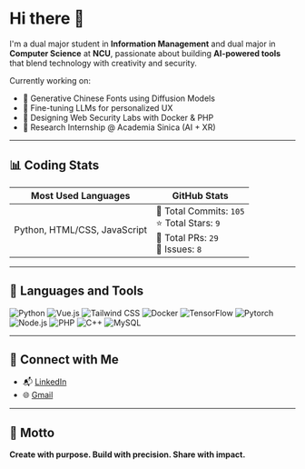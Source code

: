 # Hi there 👋

I'm a dual major student in  **Information Management** and dual major in **Computer Science**  at **NCU**, passionate about building **AI-powered tools** that blend technology with creativity and security.

Currently working on:
- 🎨 Generative Chinese Fonts using Diffusion Models  
- 🧠 Fine-tuning LLMs for personalized UX  
- 🔐 Designing Web Security Labs with Docker & PHP  
- 🧪 Research Internship @ Academia Sinica (AI + XR)

---

## 📊 Coding Stats

| Most Used Languages         | GitHub Stats                    |
|----------------------------|----------------------------------|
| Python, HTML/CSS, JavaScript | 🔁 Total Commits: `105`<br>⭐ Total Stars: `9`<br>🔧 Total PRs: `29`<br>🧩 Issues: `8` |

---

## 🧰 Languages and Tools

![Python](https://img.shields.io/badge/-Python-333?style=flat&logo=python)
![Vue.js](https://img.shields.io/badge/-Vue.js-333?style=flat&logo=vue.js)
![Tailwind CSS](https://img.shields.io/badge/-Tailwind%20CSS-333?style=flat&logo=tailwind-css)
![Docker](https://img.shields.io/badge/-Docker-333?style=flat&logo=docker)
![TensorFlow](https://img.shields.io/badge/-TensorFlow-333?style=flat&logo=tensorflow)
![Pytorch](https://img.shields.io/badge/-PyTorch-333?style=flat&logo=pytorch)
![Node.js](https://img.shields.io/badge/-Node.js-333?style=flat&logo=node.js)
![PHP](https://img.shields.io/badge/-PHP-333?style=flat&logo=php)
![C++](https://img.shields.io/badge/-C++-333?style=flat&logo=cplusplus)
![MySQL](https://img.shields.io/badge/-MySQL-333?style=flat&logo=mysql)

---

## 🤝 Connect with Me

- 📬 [LinkedIn](linkedin.com/in/欣鴻-余-6a05732a7)
- 🌐 [Gmail](catfish1105@gmail.com)

---

## 🔖 Motto  
**Create with purpose. Build with precision. Share with impact.**
